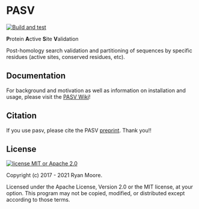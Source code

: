 # PASV

[![Build and test](https://github.com/mooreryan/pasv/actions/workflows/build_and_test.yml/badge.svg)](https://github.com/mooreryan/pasv/actions/workflows/build_and_test.yml)

**P**rotein **A**ctive **S**ite **V**alidation

Post-homology search validation and partitioning of sequences by specific residues (active sites, conserved residues, etc).

## Documentation

For background and motivation as well as information on installation and usage, please visit the [PASV Wiki](https://github.com/mooreryan/pasv/wiki/)!

## Citation

If you use pasv, please cite the PASV [preprint](https://doi.org/10.1101/2021.01.20.427478).  Thank you!!


## License

[![license MIT or Apache
2.0](https://img.shields.io/badge/license-MIT%20or%20Apache%202.0-blue)](https://github.com/mooreryan/pasv)

Copyright (c) 2017 - 2021 Ryan Moore.

Licensed under the Apache License, Version 2.0 or the MIT license, at your option. This program may not be copied, modified, or distributed except according to those terms.
